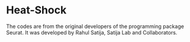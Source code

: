 # Heat-Shock

The codes are from the original developers of the programming package Seurat. It was developed by Rahul Satija, Satija Lab and Collaborators.
